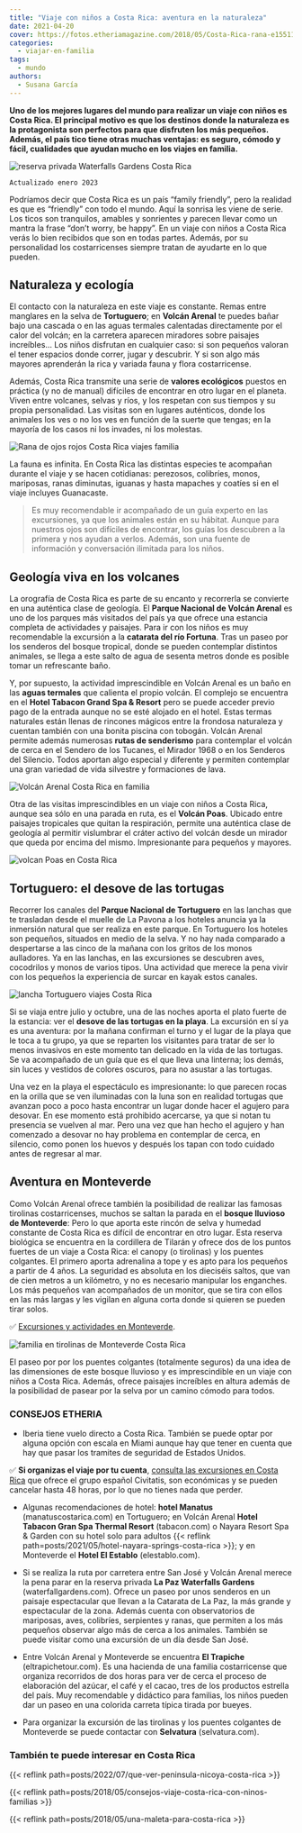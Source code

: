 ```yaml
---
title: "Viaje con niños a Costa Rica: aventura en la naturaleza"
date: 2021-04-20
cover: https://fotos.etheriamagazine.com/2018/05/Costa-Rica-rana-e1551175328952.jpg
categories: 
  - viajar-en-familia
tags: 
  - mundo
authors: 
  - Susana García
---
```


**Uno de los mejores lugares del mundo para realizar un viaje con niños es Costa Rica. 
El principal motivo es que los destinos donde la naturaleza es la protagonista son 
perfectos para que disfruten los más pequeños. Además, el país tico tiene otras muchas 
ventajas: es seguro, cómodo y fácil, cualidades que ayudan mucho en los viajes en 
familia.** 

![reserva privada Waterfalls Gardens Costa Rica](https://fotos.etheriamagazine.com/2018/05/Costa-Rica-Tucan-e1551175189452.jpg "En la reserva privada Waterfalls Gardens se puede interactuar con los tucanes. © Susana García.")

```
Actualizado enero 2023
```

Podríamos decir que Costa Rica es un país “family friendly”, pero la realidad es que es 
“friendly” con todo el mundo. Aquí la sonrisa les viene de serie. Los ticos son 
tranquilos, amables y sonrientes y parecen llevar como un mantra la frase “don’t worry, 
be happy”. En un viaje con niños a Costa Rica verás lo bien recibidos que son en todas 
partes. Además, por su personalidad los costarricenses siempre tratan de ayudarte en lo 
que pueden. 

## Naturaleza y ecología

El contacto con la naturaleza en este viaje es constante. Remas entre manglares en la 
selva de **Tortuguero**; en **Volcán Arenal** te puedes bañar bajo una cascada o en las 
aguas termales calentadas directamente por el calor del volcán; en la carretera aparecen 
miradores sobre paisajes increíbles… Los niños disfrutan en cualquier caso: si son 
pequeños valoran el tener espacios donde correr, jugar y descubrir. Y si son algo más 
mayores aprenderán la rica y variada fauna y flora costarricense. 

Además, Costa Rica transmite una serie de **valores ecológicos** puestos en práctica (y 
no de manual) difíciles de encontrar en otro lugar en el planeta. Viven entre volcanes, 
selvas y ríos, y los respetan con sus tiempos y su propia personalidad. Las visitas son 
en lugares auténticos, donde los animales los ves o no los ves en función de la suerte 
que tengas; en la mayoría de los casos ni los invades, ni los molestas. 

![Rana de ojos rojos Costa Rica viajes familia](https://fotos.etheriamagazine.com/2018/05/Costa-Rica-rana-e1551175328952.jpg "Rana de ojos rojos.")

La fauna es infinita. En Costa Rica las distintas especies te acompañan durante el viaje 
y se hacen cotidianas: perezosos, colibríes, monos, mariposas, ranas diminutas, iguanas 
y hasta mapaches y coatíes si en el viaje incluyes Guanacaste. 

> Es muy recomendable ir acompañado de un guía experto en las excursiones, ya que los 
> animales están en su hábitat. Aunque para nuestros ojos son difíciles de encontrar, los 
> guías los descubren a la primera y nos ayudan a verlos. Además, son una fuente de 
> información y conversación ilimitada para los niños. 

## Geología viva en los volcanes

La orografía de Costa Rica es parte de su encanto y recorrerla se convierte en una 
auténtica clase de geología. El **Parque Nacional de Volcán Arenal** es uno de los 
parques más visitados del país ya que ofrece una estancia completa de actividades y 
paisajes. Para ir con los niños es muy recomendable la excursión a la **catarata del río 
Fortuna**. Tras un paseo por los senderos del bosque tropical, donde se pueden 
contemplar distintos animales, se llega a este salto de agua de sesenta metros donde es 
posible tomar un refrescante baño. 

Y, por supuesto, la actividad imprescindible en Volcán Arenal es un baño en las **aguas 
termales** que calienta el propio volcán. El complejo se encuentra en el **Hotel Tabacon 
Grand Spa & Resort** pero se puede acceder previo pago de la entrada aunque no se esté 
alojado en el hotel. Estas termas naturales están llenas de rincones mágicos entre la 
frondosa naturaleza y cuentan también con una bonita piscina con tobogán. Volcán Arenal 
permite además numerosas **rutas de senderismo** para contemplar el volcán de cerca en 
el Sendero de los Tucanes, el Mirador 1968 o en los Senderos del Silencio. Todos aportan 
algo especial y diferente y permiten contemplar una gran variedad de vida silvestre y 
formaciones de lava. 

![Volcán Arenal Costa Rica en familia](https://fotos.etheriamagazine.com/2018/05/Costa-Rica-Volcan-Arenal-e1551175437172.jpg "Volcán Arenal.")

Otra de las visitas imprescindibles en un viaje con niños a Costa Rica, aunque sea sólo 
en una parada en ruta, es el **Volcán Poas**. Ubicado entre paisajes tropicales que 
quitan la respiración, permite una auténtica clase de geología al permitir vislumbrar el 
cráter activo del volcán desde un mirador que queda por encima del mismo. Impresionante 
para pequeños y mayores. 

![volcan Poas en Costa Rica](https://fotos.etheriamagazine.com/2018/05/Costa-Rica-crater-volcan-Poas-e1551175472897.jpg "Cráter del volcán Poas. © Susana García.")

## Tortuguero: el desove de las tortugas

Recorrer los canales del **Parque Nacional de Tortuguero** en las lanchas que te 
trasladan desde el muelle de La Pavona a los hoteles anuncia ya la inmersión natural que 
ser realiza en este parque. En Tortuguero los hoteles son pequeños, situados en medio de 
la selva. Y no hay nada comparado a despertarse a las cinco de la mañana con los gritos 
de los monos aulladores. Ya en las lanchas, en las excursiones se descubren aves, 
cocodrilos y monos de varios tipos. Una actividad que merece la pena vivir con los 
pequeños la experiencia de surcar en kayak estos canales. 

![lancha Tortuguero viajes  Costa Rica](https://fotos.etheriamagazine.com/2018/05/Costa-Rica-Tortuguero-lancha-e1551175529402.jpg "Lancha en los canales de Tortuguero. © Susana García.")

Si se viaja entre julio y octubre, una de las noches aporta el plato fuerte de la 
estancia: ver el **desove de las tortugas en la playa**. La excursión en sí ya es una 
aventura: por la mañana confirman el turno y el lugar de la playa que le toca a tu 
grupo, ya que se reparten los visitantes para tratar de ser lo menos invasivos en este 
momento tan delicado en la vida de las tortugas. Se va acompañado de un guía que es el 
que lleva una linterna; los demás, sin luces y vestidos de colores oscuros, para no 
asustar a las tortugas. 

Una vez en la playa el espectáculo es impresionante: lo que parecen rocas en la orilla 
que se ven iluminadas con la luna son en realidad tortugas que avanzan poco a poco hasta 
encontrar un lugar donde hacer el agujero para desovar. En ese momento está prohibido 
acercarse, ya que si notan tu presencia se vuelven al mar. Pero una vez que han hecho el 
agujero y han comenzado a desovar no hay problema en contemplar de cerca, en silencio, 
como ponen los huevos y después los tapan con todo cuidado antes de regresar al mar. 

## Aventura en Monteverde

Como Volcán Arenal ofrece también la posibilidad de realizar las famosas tirolinas 
costarricenses, muchos se saltan la parada en el **bosque lluvioso de Monteverde**: Pero 
lo que aporta este rincón de selva y humedad constante de Costa Rica es difícil de 
encontrar en otro lugar. Esta reserva biológica se encuentra en la cordillera de Tilarán 
y ofrece dos de los puntos fuertes de un viaje a Costa Rica: el canopy (o tirolinas) y 
los puentes colgantes. El primero aporta adrenalina a tope y es apto para los pequeños a 
partir de 4 años. La seguridad es absoluta en los dieciséis saltos, que van de cien 
metros a un kilómetro, y no es necesario manipular los enganches. Los más pequeños van 
acompañados de un monitor, que se tira con ellos en las más largas y les vigilan en 
alguna corta donde si quieren se pueden tirar solos. 

✅ [Excursiones y actividades en 
Monteverde](https://www.civitatis.com/es/monteverde/?aid=10211). 

![familia en tirolinas de Monteverde Costa Rica](https://fotos.etheriamagazine.com/2018/05/Costa-Rica-Monteverde-canopy.jpg "Los monitores acompañan a los niños en las tirolinas de Monteverde. © Susana García.")

El paseo por por los puentes colgantes (totalmente seguros) da una idea de las 
dimensiones de este bosque lluvioso y es imprescindible en un viaje con niños a Costa 
Rica. Además, ofrece paisajes increíbles en altura además de la posibilidad de pasear 
por la selva por un camino cómodo para todos. 

### CONSEJOS ETHERIA

- Iberia tiene vuelo directo a Costa Rica. También se puede optar por alguna opción con 
escala en Miami aunque hay que tener en cuenta que hay que pasar los tramites de 
seguridad de Estados Unidos. 

✅ **Si organizas el viaje por tu cuenta**, [consulta las excursiones en Costa 
Rica](https://www.civitatis.com/es/costa-rica/?aid=10211) que ofrece el grupo español 
Civitatis, son económicas y se pueden cancelar hasta 48 horas, por lo que no tienes nada 
que perder. 

- Algunas recomendaciones de hotel: **hotel Manatus** (manatuscostarica.com) en 
Tortuguero; en Volcán Arenal **Hotel Tabacon Gran Spa Thermal Resort** (tabacon.com) o 
Nayara Resort Spa & Garden con su hotel solo para adultos {{< reflink 
path=posts/2021/05/hotel-nayara-springs-costa-rica >}}; y en Monteverde el **Hotel El 
Establo** (elestablo.com). 

- Si se realiza la ruta por carretera entre San José y Volcán Arenal merece la pena 
parar en la reserva privada **La Paz Waterfalls Gardens** (waterfallgardens.com). Ofrece 
un paseo por unos senderos en un paisaje espectacular que llevan a la Catarata de La 
Paz, la más grande y espectacular de la zona. Además cuenta con observatorios de 
mariposas, aves, colibríes, serpientes y ranas, que permiten a los más pequeños observar 
algo más de cerca a los animales. También se puede visitar como una excursión de un día 
desde San José. 

- Entre Volcán Arenal y Monteverde se encuentra **El Trapiche** (eltrapichetour.com). Es 
una hacienda de una familia costarricense que organiza recorridos de dos horas para ver 
de cerca el proceso de elaboración del azúcar, el café y el cacao, tres de los productos 
estrella del país. Muy recomendable y didáctico para familias, los niños pueden dar un 
paseo en una colorida carreta típica tirada por bueyes. 

- Para organizar la excursión de las tirolinas y los puentes colgantes de Monteverde se 
puede contactar con **Selvatura** (selvatura.com). 

### También te puede interesar en Costa Rica

{{< reflink path=posts/2022/07/que-ver-peninsula-nicoya-costa-rica >}} 

{{< reflink path=posts/2018/05/consejos-viaje-costa-rica-con-ninos-familias >}} 

{{< reflink path=posts/2018/05/una-maleta-para-costa-rica >}}
